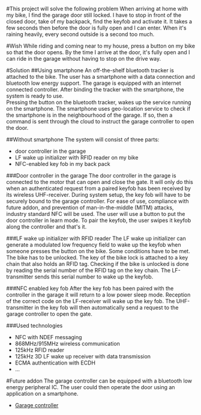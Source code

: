 #This project will solve the following problem
When arriving at home  with my bike, I find the garage door still locked.  I have to stop in front of the closed door, take of my backpack, find the keyfob and activate it.  It takes a few seconds then before the door is fully open and I can enter.  When it's raining heavily, every second outside is a second too much.

#Wish
While riding and coming near to my house, press a button on my bike so that the door opens.  By the time I arrive at the door, it's fully open and I can ride in the garage without having to stop on the drive way.

#Solution
##Using smartphone
An off-the-shelf bluetooth tracker is attached to the bike.  The user has a smartphone with a data connection and bluetooth low energy support.  The garage is equipped with an internet connected controller.  After binding the tracker with the smartphone, the system is ready to use.  
Pressing the button on the bluetooth tracker, wakes up the service running on the smartphone.  The smartphone uses geo-location service to check if the smartphone is in the neighbourhood of the garage.  If so, then a command is sent through the cloud to instruct the garage controller to open the door.  

##Without smartphone
The system will consist of three parts:  

* door controller in the garage  
* LF wake up initializer with RFID reader on my bike  
* NFC-enabled key fob in my back pack  

###Door controller in the garage
The door controller in the garage is connected to the motor that can open and close the gate.  It will only do this when an authenticated request from a paired keyfob has been received by its wireless UHF-receiver.
During system setup, the key fob will have to be securely bound to the garage controller.  For ease of use, compliance with future addon, and prevention of man-in-the-middle (MITM) attacks, industry standard NFC will be used.  The user will use a button to put the door controller in learn mode.  To pair the keyfob, the user swipes it keyfob along the controller and that's it.  

###LF wake up initializer with RFID reader
The LF wake up initializer can generate a modulated low frequency field to wake up the keyfob when someone presses the button on the bike.
Some conditions have to be met.  The bike has to be unlocked.  The key of the bike lock is attached to a key chain that also holds an RFID tag.  Checking if the bike is unlocked is done by reading the serial number of the RFID tag on the key chain.  The LF-transmitter sends this serial number to wake up the keyfob.

###NFC enabled key fob
After the key fob has been paired with the controller in the garage it will return to a low power sleep mode.  Reception of the correct code on the LF-receiver will wake up the key fob.  The UHF-transmitter in the key fob will then automatically send a request to the garage controller to open the gate.

###Used technologies
* NFC with NDEF messaging
* 868MHz/915MHz wireless communication
* 125kHz RFID reader
* 125kHz 3D LF wake up receiver with data transmission
* ECMA authentication with ECDH
* ...

#Future addon
The garage controller can be equipped with a bluetooth low energy peripheral IC.  The user could then operate the door using an application on a smartphone.  

* [Garage controller](../../wiki/Master:-garage-controller)



